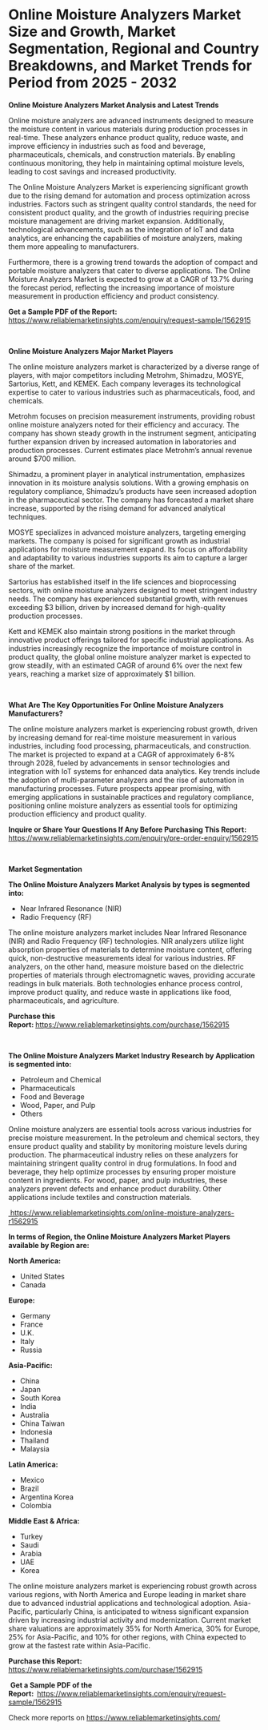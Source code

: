 <p><h1>Online Moisture Analyzers Market Size and Growth, Market Segmentation, Regional and Country Breakdowns, and Market Trends for Period from 2025 -  2032</h1></p><p><strong>Online Moisture Analyzers Market Analysis and Latest Trends</strong></p>
<p><p>Online moisture analyzers are advanced instruments designed to measure the moisture content in various materials during production processes in real-time. These analyzers enhance product quality, reduce waste, and improve efficiency in industries such as food and beverage, pharmaceuticals, chemicals, and construction materials. By enabling continuous monitoring, they help in maintaining optimal moisture levels, leading to cost savings and increased productivity.</p><p>The Online Moisture Analyzers Market is experiencing significant growth due to the rising demand for automation and process optimization across industries. Factors such as stringent quality control standards, the need for consistent product quality, and the growth of industries requiring precise moisture management are driving market expansion. Additionally, technological advancements, such as the integration of IoT and data analytics, are enhancing the capabilities of moisture analyzers, making them more appealing to manufacturers.</p><p>Furthermore, there is a growing trend towards the adoption of compact and portable moisture analyzers that cater to diverse applications. The Online Moisture Analyzers Market is expected to grow at a CAGR of 13.7% during the forecast period, reflecting the increasing importance of moisture measurement in production efficiency and product consistency.</p></p>
<p><strong>Get a Sample PDF of the Report:&nbsp;</strong> <a href="https://www.reliablemarketinsights.com/enquiry/request-sample/1562915?utm_campaign=2240&utm_medium=2&utm_source=Github&utm_content=ia&utm_term=08042025&utm_id=online-moisture-analyzers">https://www.reliablemarketinsights.com/enquiry/request-sample/1562915</a></p>
<p>&nbsp;</p>
<p><strong>Online Moisture Analyzers Major Market Players</strong></p>
<p><p>The online moisture analyzers market is characterized by a diverse range of players, with major competitors including Metrohm, Shimadzu, MOSYE, Sartorius, Kett, and KEMEK. Each company leverages its technological expertise to cater to various industries such as pharmaceuticals, food, and chemicals.</p><p>Metrohm focuses on precision measurement instruments, providing robust online moisture analyzers noted for their efficiency and accuracy. The company has shown steady growth in the instrument segment, anticipating further expansion driven by increased automation in laboratories and production processes. Current estimates place Metrohm’s annual revenue around $700 million.</p><p>Shimadzu, a prominent player in analytical instrumentation, emphasizes innovation in its moisture analysis solutions. With a growing emphasis on regulatory compliance, Shimadzu’s products have seen increased adoption in the pharmaceutical sector. The company has forecasted a market share increase, supported by the rising demand for advanced analytical techniques.</p><p>MOSYE specializes in advanced moisture analyzers, targeting emerging markets. The company is poised for significant growth as industrial applications for moisture measurement expand. Its focus on affordability and adaptability to various industries supports its aim to capture a larger share of the market.</p><p>Sartorius has established itself in the life sciences and bioprocessing sectors, with online moisture analyzers designed to meet stringent industry needs. The company has experienced substantial growth, with revenues exceeding $3 billion, driven by increased demand for high-quality production processes.</p><p>Kett and KEMEK also maintain strong positions in the market through innovative product offerings tailored for specific industrial applications. As industries increasingly recognize the importance of moisture control in product quality, the global online moisture analyzer market is expected to grow steadily, with an estimated CAGR of around 6% over the next few years, reaching a market size of approximately $1 billion.</p></p>
<p>&nbsp;</p>
<p><strong>What Are The Key Opportunities For Online Moisture Analyzers Manufacturers?</strong></p>
<p><p>The online moisture analyzers market is experiencing robust growth, driven by increasing demand for real-time moisture measurement in various industries, including food processing, pharmaceuticals, and construction. The market is projected to expand at a CAGR of approximately 6-8% through 2028, fueled by advancements in sensor technologies and integration with IoT systems for enhanced data analytics. Key trends include the adoption of multi-parameter analyzers and the rise of automation in manufacturing processes. Future prospects appear promising, with emerging applications in sustainable practices and regulatory compliance, positioning online moisture analyzers as essential tools for optimizing production efficiency and product quality.</p></p>
<p><strong>Inquire or Share Your Questions If Any Before Purchasing This Report:</strong> <a href="https://www.reliablemarketinsights.com/enquiry/pre-order-enquiry/1562915?utm_campaign=2240&utm_medium=2&utm_source=Github&utm_content=ia&utm_term=08042025&utm_id=online-moisture-analyzers">https://www.reliablemarketinsights.com/enquiry/pre-order-enquiry/1562915</a></p>
<p>&nbsp;</p>
<p><strong>Market Segmentation</strong></p>
<p><strong>The Online Moisture Analyzers Market Analysis by types is segmented into:</strong></p>
<p><ul><li>Near Infrared Resonance (NIR)</li><li>Radio Frequency (RF)</li></ul></p>
<p><p>The online moisture analyzers market includes Near Infrared Resonance (NIR) and Radio Frequency (RF) technologies. NIR analyzers utilize light absorption properties of materials to determine moisture content, offering quick, non-destructive measurements ideal for various industries. RF analyzers, on the other hand, measure moisture based on the dielectric properties of materials through electromagnetic waves, providing accurate readings in bulk materials. Both technologies enhance process control, improve product quality, and reduce waste in applications like food, pharmaceuticals, and agriculture.</p></p>
<p><strong>Purchase this Report:&nbsp;</strong><a href="https://www.reliablemarketinsights.com/purchase/1562915?utm_campaign=2240&utm_medium=2&utm_source=Github&utm_content=ia&utm_term=08042025&utm_id=online-moisture-analyzers">https://www.reliablemarketinsights.com/purchase/1562915</a></p>
<p>&nbsp;</p>
<p><strong>The Online Moisture Analyzers Market Industry Research by Application is segmented into:</strong></p>
<p><ul><li>Petroleum and Chemical</li><li>Pharmaceuticals</li><li>Food and Beverage</li><li>Wood, Paper, and Pulp</li><li>Others</li></ul></p>
<p><p>Online moisture analyzers are essential tools across various industries for precise moisture measurement. In the petroleum and chemical sectors, they ensure product quality and stability by monitoring moisture levels during production. The pharmaceutical industry relies on these analyzers for maintaining stringent quality control in drug formulations. In food and beverage, they help optimize processes by ensuring proper moisture content in ingredients. For wood, paper, and pulp industries, these analyzers prevent defects and enhance product durability. Other applications include textiles and construction materials.</p></p>
<p><a href="https://www.reliablemarketinsights.com/online-moisture-analyzers-r1562915?utm_campaign=2240&utm_medium=2&utm_source=Github&utm_content=ia&utm_term=08042025&utm_id=online-moisture-analyzers">&nbsp;https://www.reliablemarketinsights.com/online-moisture-analyzers-r1562915</a></p>
<p><strong>In terms of Region, the Online Moisture Analyzers Market Players available by Region are:</strong></p>
<p>
    <p> <strong> North America: </strong>
        <ul>
            <li>United States</li>
            <li>Canada</li>
        </ul>
        </p> 
    <p> <strong> Europe: </strong>
        <ul>
            <li>Germany</li>
            <li>France</li>
            <li>U.K.</li>
            <li>Italy</li>
            <li>Russia</li>
        </ul>
        </p> 
    <p> <strong> Asia-Pacific: </strong>
        <ul>
            <li>China</li>
            <li>Japan</li>
            <li>South Korea</li>
            <li>India</li>
            <li>Australia</li>
            <li>China Taiwan</li>
            <li>Indonesia</li>
            <li>Thailand</li>
            <li>Malaysia</li>
        </ul>
        </p> 
    <p> <strong> Latin America: </strong>
        <ul>
            <li>Mexico</li>
            <li>Brazil</li>
            <li>Argentina Korea</li>
            <li>Colombia</li>
        </ul>
        </p> 
    <p> <strong> Middle East & Africa: </strong>
        <ul>
            <li>Turkey</li>
            <li>Saudi</li>
            <li>Arabia</li>
            <li>UAE</li>
            <li>Korea</li>
        </ul>
    </p>
    </p>
<p><p>The online moisture analyzers market is experiencing robust growth across various regions, with North America and Europe leading in market share due to advanced industrial applications and technological adoption. Asia-Pacific, particularly China, is anticipated to witness significant expansion driven by increasing industrial activity and modernization. Current market share valuations are approximately 35% for North America, 30% for Europe, 25% for Asia-Pacific, and 10% for other regions, with China expected to grow at the fastest rate within Asia-Pacific.</p></p>
<p><strong>Purchase this Report: </strong><a href="https://www.reliablemarketinsights.com/purchase/1562915?utm_campaign=2240&utm_medium=2&utm_source=Github&utm_content=ia&utm_term=08042025&utm_id=online-moisture-analyzers">https://www.reliablemarketinsights.com/purchase/1562915</a></p>
<p>&nbsp;<strong>Get a Sample PDF of the Report:&nbsp;&nbsp;</strong><a href="https://www.reliablemarketinsights.com/enquiry/request-sample/1562915?utm_campaign=2240&utm_medium=2&utm_source=Github&utm_content=ia&utm_term=08042025&utm_id=online-moisture-analyzers">https://www.reliablemarketinsights.com/enquiry/request-sample/1562915</a></p>
<p><strong></strong></p>
<p>Check more reports on <a href="https://www.reliablemarketinsights.com/?utm_campaign=2240&utm_medium=2&utm_source=Github&utm_content=ia&utm_term=08042025&utm_id=online-moisture-analyzers">https://www.reliablemarketinsights.com/</a></p>